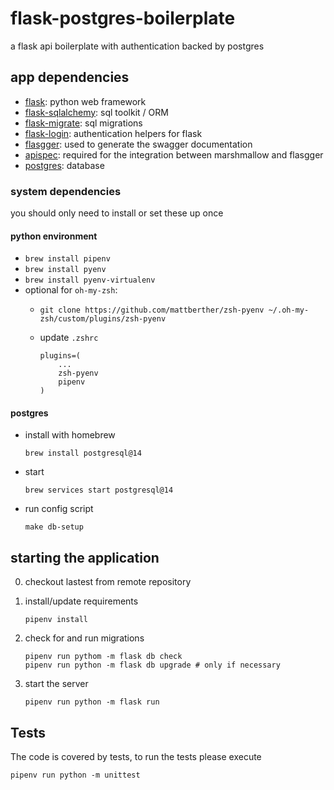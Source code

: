 # flask-postgres-boilerplate

a flask api boilerplate with authentication backed by postgres

## app dependencies

- [flask](https://pypi.org/project/Flask/): python web framework
- [flask-sqlalchemy](https://pypi.org/project/Flask-SQLAlchemy/): sql toolkit / ORM
- [flask-migrate](https://pypi.org/project/Flask-Migrate/): sql migrations
- [flask-login](https://pypi.org/project/Flask-Login/): authentication helpers for flask
- [flasgger](https://github.com/flasgger/flasgger): used to generate the swagger documentation
- [apispec](https://apispec.readthedocs.io/en/latest/): required for the integration between marshmallow and flasgger
- [postgres](https://www.postgresql.org/): database

### system dependencies

you should only need to install or set these up once

#### python environment

- `brew install pipenv`
- `brew install pyenv`
- `brew install pyenv-virtualenv`
- optional for `oh-my-zsh`:
  - `git clone https://github.com/mattberther/zsh-pyenv ~/.oh-my-zsh/custom/plugins/zsh-pyenv`
  - update `.zshrc`

    ```shell
    plugins=(
        ...
        zsh-pyenv
        pipenv
    )
    ```

#### postgres

- install with homebrew

    ```shell
    brew install postgresql@14
    ```

- start

    ```shell
    brew services start postgresql@14
    ```

- run config script

    ```shell
    make db-setup
    ```

## starting the application

0. checkout lastest from remote repository

1. install/update requirements

    ```shell
    pipenv install
    ```

2. check for and run migrations

    ```shell
    pipenv run pythom -m flask db check
    pipenv run python -m flask db upgrade # only if necessary
    ```

3. start the server

    ```shell
    pipenv run python -m flask run
    ```

## Tests

The code is covered by tests, to run the tests please execute

```shell
pipenv run python -m unittest
```
